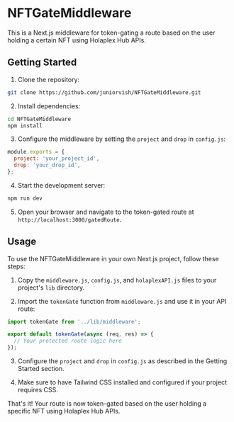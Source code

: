 # NFTGateMiddleware

This is a Next.js middleware for token-gating a route based on the user holding a certain NFT using Holaplex Hub APIs.

## Getting Started

1. Clone the repository:

```bash
git clone https://github.com/juniorvish/NFTGateMiddleware.git
```

2. Install dependencies:

```bash
cd NFTGateMiddleware
npm install
```

3. Configure the middleware by setting the `project` and `drop` in `config.js`:

```javascript
module.exports = {
  project: 'your_project_id',
  drop: 'your_drop_id',
};
```

4. Start the development server:

```bash
npm run dev
```

5. Open your browser and navigate to the token-gated route at `http://localhost:3000/gatedRoute`.

## Usage

To use the NFTGateMiddleware in your own Next.js project, follow these steps:

1. Copy the `middleware.js`, `config.js`, and `holaplexAPI.js` files to your project's `lib` directory.

2. Import the `tokenGate` function from `middleware.js` and use it in your API route:

```javascript
import tokenGate from '../lib/middleware';

export default tokenGate(async (req, res) => {
  // Your protected route logic here
});
```

3. Configure the `project` and `drop` in `config.js` as described in the Getting Started section.

4. Make sure to have Tailwind CSS installed and configured if your project requires CSS.

That's it! Your route is now token-gated based on the user holding a specific NFT using Holaplex Hub APIs.